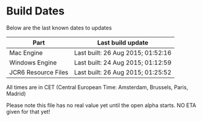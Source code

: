 # Build Dates

Below are the last known dates to updates

Part | Last build update
-----|-----
Mac Engine | Last built: 26 Aug 2015; 01:52:16
Windows Engine | Last built: 24 Aug 2015; 01:12:59
JCR6 Resource Files | Last built: 26 Aug 2015; 01:25:52
All times are in CET (Central European Time: Amsterdam, Brussels, Paris, Madrid)


Please note this file has no real value yet until the open alpha starts. NO ETA given for that yet!
